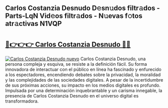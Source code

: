 ## Carlos Costanzia Desnudo D𝚎sn𝚞dos filtr𝚊dos - Parts-LqN Vid𝚎os filtr𝚊dos - N𝚞evas f𝚘tos atr𝚊ctivas N1VQP

# <h2><a href="http://mb5qnf.tromn.icu/?c=Carlos+Costanzia+Desnudo">🔗👉👉👉 Carlos Costanzia Desnudo 🔗🔗</a></h2>

[![Carlos Costanzia Desnudo nuevo](https://i.imgur.com/pEAQMta.gif)](http://mb5qnf.tromn.icu/?c=Carlos+Costanzia+Desnudo)
Carlos Costanzia Desnudo, una persona compleja y esquiva, se resiste a la definición fácil. Su forma innovadora de interactuar con el público en línea ha fascinado y enfurecido a los espectadores, encendiendo debates sobre la privacidad, la moralidad y las complejidades de las sociedades digitales. A pesar de la incertidumbre de sus próximas acciones, su impacto en los medios digitales es profundo. Impulsada por una determinación inquebrantable y un carisma innegable, la presencia de Carlos Costanzia Desnudo en el universo digital es transformadora.
